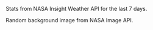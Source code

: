 Stats from NASA Insight Weather API for the last 7 days. 

Random background image from NASA Image API.
